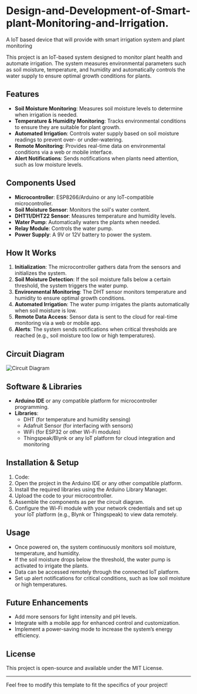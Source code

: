 # Design-and-Development-of-Smart-plant-Monitoring-and-Irrigation.
A IoT based device that will provide with smart irrigation system and plant monitoring

This project is an IoT-based system designed to monitor plant health and automate irrigation. The system measures environmental parameters such as soil moisture, temperature, and humidity and automatically controls the water supply to ensure optimal growth conditions for plants.

## Features

- **Soil Moisture Monitoring**: Measures soil moisture levels to determine when irrigation is needed.
- **Temperature & Humidity Monitoring**: Tracks environmental conditions to ensure they are suitable for plant growth.
- **Automated Irrigation**: Controls water supply based on soil moisture readings to prevent over- or under-watering.
- **Remote Monitoring**: Provides real-time data on environmental conditions via a web or mobile interface.
- **Alert Notifications**: Sends notifications when plants need attention, such as low moisture levels.

## Components Used

- **Microcontroller**: ESP8266/Arduino or any IoT-compatible microcontroller.
- **Soil Moisture Sensor**: Monitors the soil's water content.
- **DHT11/DHT22 Sensor**: Measures temperature and humidity levels.
- **Water Pump**: Automatically waters the plants when needed.
- **Relay Module**: Controls the water pump.
- **Power Supply**: A 9V or 12V battery to power the system.

## How It Works

1. **Initialization**: The microcontroller gathers data from the sensors and initializes the system.
2. **Soil Moisture Detection**: If the soil moisture falls below a certain threshold, the system triggers the water pump.
3. **Environmental Monitoring**: The DHT sensor monitors temperature and humidity to ensure optimal growth conditions.
4. **Automated Irrigation**: The water pump irrigates the plants automatically when soil moisture is low.
5. **Remote Data Access**: Sensor data is sent to the cloud for real-time monitoring via a web or mobile app.
6. **Alerts**: The system sends notifications when critical thresholds are reached (e.g., soil moisture too low or high temperatures).

## Circuit Diagram

![Circuit Diagram](https://github.com/user-attachments/assets/efdc9ef7-17d2-40ae-b554-0d71128fa374)


## Software & Libraries

- **Arduino IDE** or any compatible platform for microcontroller programming.
- **Libraries**:
  - DHT (for temperature and humidity sensing)
  - Adafruit Sensor (for interfacing with sensors)
  - WiFi (for ESP32 or other Wi-Fi modules)
  - Thingspeak/Blynk or any IoT platform for cloud integration and monitoring

## Installation & Setup

1. Code: 
2. Open the project in the Arduino IDE or any other compatible platform.
3. Install the required libraries using the Arduino Library Manager.
4. Upload the code to your microcontroller.
5. Assemble the components as per the circuit diagram.
6. Configure the Wi-Fi module with your network credentials and set up your IoT platform (e.g., Blynk or Thingspeak) to view data remotely.

## Usage

- Once powered on, the system continuously monitors soil moisture, temperature, and humidity.
- If the soil moisture drops below the threshold, the water pump is activated to irrigate the plants.
- Data can be accessed remotely through the connected IoT platform.
- Set up alert notifications for critical conditions, such as low soil moisture or high temperatures.

## Future Enhancements

- Add more sensors for light intensity and pH levels.
- Integrate with a mobile app for enhanced control and customization.
- Implement a power-saving mode to increase the system’s energy efficiency.

## License

This project is open-source and available under the MIT License.

---

Feel free to modify this template to fit the specifics of your project!
